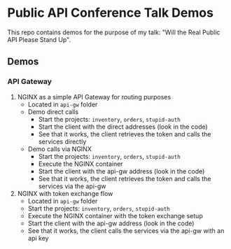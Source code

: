# Public API Conference Talk Demos

This repo contains demos for the purpose of my talk: "Will the Real Public API Please Stand Up".

## Demos

### API Gateway

1. NGINX as a simple API Gateway for routing purposes
    - Located in `api-gw` folder
    - Demo direct calls
        - Start the projects: `inventory`, `orders`, `stupid-auth`
        - Start the client with the direct addresses (look in the code)
        - See that it works, the client retrieves the token and calls the services directly
    - Demo calls via NGINX
        - Start the projects: `inventory`, `orders`, `stupid-auth`
        - Execute the NGINX container
        - Start the client with the api-gw address (look in the code)
        - See that it works, the client retrieves the token and calls the services via the api-gw
2. NGINX with token exchange flow
    - Located in `api-gw` folder
    - Start the projects: `inventory`, `orders`, `stupid-auth`
    - Execute the NGINX container with the token exchange setup
    - Start the client with the api-gw address (look in the code)
    - See that it works, the client calls the services via the api-gw with an api key
